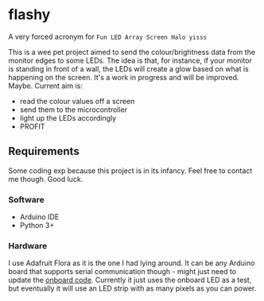# flashy
A very forced acronym for ```Fun LED Array Screen Halo yisss```

This is a wee pet project aimed to send the colour/brightness data from the monitor edges to some LEDs. 
The idea is that, for instance, if your monitor is standing in front of a wall, the LEDs will create a glow based on what is happening on the screen.
It's a work in progress and will be improved. Maybe.
Current aim is:

- read the colour values off a screen
- send them to the microcontroller
- light up the LEDs accordingly
- PROFIT

## Requirements

Some coding exp because this project is in its infancy. Feel free to contact me though. Good luck.

### Software

- Arduino IDE
- Python 3+

### Hardware

I use Adafruit Flora as it is the one I had lying around.
It can be any Arduino board that supports serial communication though - might just need to update the [onboard code](receiver/receiver.ino).
Currently it just uses the onboard LED as a test, but eventually it will use an LED strip with as many pixels as you can power.
